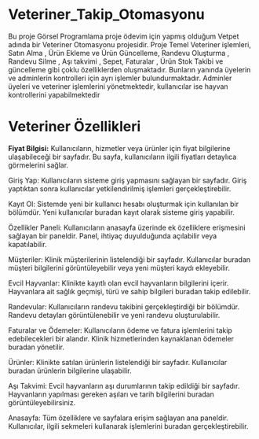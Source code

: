 # Veteriner_Takip_Otomasyonu
Bu proje Görsel Programlama proje ödevim için yapmış olduğum Vetpet adında bir Veteriner Otomasyonu projesidir. Proje Temel Veteriner işlemleri, Satın Alma , Ürün Ekleme ve Ürün Güncelleme, Randevu Oluşturma , Randevu Silme , Aşı takvimi , Sepet, Faturalar , Ürün Stok Takibi ve güncelleme gibi çoklu özelliklerden oluşmaktadır. Bunların yanında üyelerin ve adminlerin kontrolleri için ayrı işlemler bulundurmaktadır. Adminler üyeleri ve veteriner işlemlerini yönetmektedir, kullanıcılar ise hayvan kontrollerini yapabilmektedir
# Veteriner Özellikleri
 **Fiyat Bilgisi:**  Kullanıcıların, hizmetler veya ürünler için fiyat bilgilerine ulaşabileceği bir sayfadır. Bu sayfa, kullanıcıların ilgili fiyatları detaylıca görmelerini sağlar.

 Giriş Yap:
Kullanıcıların sisteme giriş yapmasını sağlayan bir sayfadır. Giriş yaptıktan sonra kullanıcılar yetkilendirilmiş işlemleri gerçekleştirebilir.

Kayıt Ol:
Sistemde yeni bir kullanıcı hesabı oluşturmak için kullanılan bir bölümdür. Yeni kullanıcılar buradan kayıt olarak sisteme giriş yapabilir.

Özellikler Paneli:
Kullanıcıların anasayfa üzerinde ek özelliklere erişmesini sağlayan bir paneldir. Panel, ihtiyaç duyulduğunda açılabilir veya kapatılabilir.

Müşteriler:
Klinik müşterilerinin listelendiği bir sayfadır. Kullanıcılar buradan müşteri bilgilerini görüntüleyebilir veya yeni müşteri kaydı ekleyebilir.

Evcil Hayvanlar:
Klinikte kayıtlı olan evcil hayvanların bilgilerini içerir. Hayvanlara ait sağlık geçmişi, türü ve sahip bilgileri buradan takip edilebilir.

Randevular:
Kullanıcıların randevu takibini gerçekleştirdiği bir bölümdür. Randevu detayları görüntülenebilir ve yeni randevu oluşturulabilir.

Faturalar ve Ödemeler:
Kullanıcıların ödeme ve fatura işlemlerini takip edebilecekleri bir alandır. Klinik hizmetlerinden kaynaklanan ödemeler buradan yönetilir.

Ürünler:
Klinikte satılan ürünlerin listelendiği bir sayfadır. Kullanıcılar buradan ürünlerin bilgilerine ulaşabilir.

Aşı Takvimi:
Evcil hayvanların aşı durumlarının takip edildiği bir sayfadır. Hayvanların yapılması gereken aşıları ve tarih bilgilerini buradan görüntüleyebilirsiniz.

Anasayfa:
Tüm özelliklere ve sayfalara erişim sağlayan ana paneldir. Kullanıcılar, ilgili sekmeleri kullanarak işlemlerini buradan gerçekleştirebilir.
